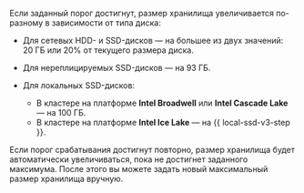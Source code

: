 Если заданный порог достигнут, размер хранилища увеличивается по-разному в зависимости от типа диска:

* Для сетевых HDD- и SSD-дисков — на большее из двух значений: 20 ГБ или 20% от текущего размера диска.
* Для нереплицируемых SSD-дисков — на 93 ГБ.
* Для локальных SSD-дисков:

    * В кластере на платформе **Intel Broadwell** или **Intel Cascade Lake** — на 100 ГБ.
    * В кластере на платформе **Intel Ice Lake** — на {{ local-ssd-v3-step }}.

Если порог срабатывания достигнут повторно, размер хранилища будет автоматически увеличиваться, пока не достигнет заданного максимума. После этого вы можете задать новый максимальный размер хранилища вручную.
